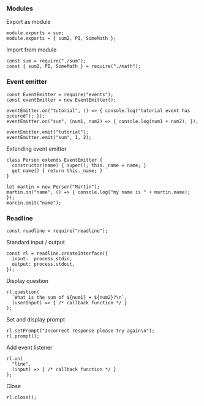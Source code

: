 ### Modules

Export as module

```
module.exports = sum;
module.exports = { sum2, PI, SomeMath };
```

Import from module

```
const sum = require("./sum");
const { sum2, PI, SomeMath } = require("./math");
```

### Event emitter

```
const EventEmitter = require("events");
const eventEmitter = new EventEmitter();

eventEmitter.on("tutorial", () => { console.log("tutorial event has occured"); });
eventEmitter.on("sum", (num1, num2) => { console.log(num1 + num2); });

eventEmitter.emit("tutorial");
eventEmitter.emit("sum", 1, 2);
```

Extending event emitter

```
class Person extends EventEmitter {
  constructor(name) { super(); this._name = name; }
  get name() { return this._name; }
}

let martin = new Person("Martin");
martin.on("name", () => { console.log("my name is " + martin.name); });
marcin.emit("name");
```

### Readline

```
const readline = require("readline");
```

Standard input / output

```
const rl = readline.createInterface({
  input:  process.stdin,
  output: process.stdout,
});
```
Display question

```
rl.question(
  `What is the sum of ${num1} + ${num2}?\n`,
  (userInput) => { /* callback function */ }
);
```

Set and display prompt

```
rl.setPrompt("Incorrect response please try again\n");
rl.prompt();
```

Add event listener
```
rl.on(
  "line",
  (input) => { /* callback function */ }
);
```

Close

```
rl.close();
```
